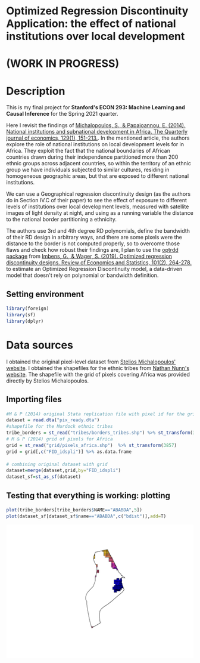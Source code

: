 # Optimized Regression Discontinuity Application: the effect of national institutions over local development
# (WORK IN PROGRESS)

# Description
This is my final project for **Stanford's ECON 293: Machine Learning and Causal Inference** for the Spring 2021 quarter.

Here I revisit the findings of [Michalopoulos, S., & Papaioannou, E. (2014). National institutions and subnational development in Africa. The Quarterly journal of economics, 129(1), 151-213.](https://academic.oup.com/qje/article-abstract/129/1/151/1897929?redirectedFrom=fulltext). In the mentioned article, the authors explore the role of national institutions on local development levels for in Africa. They exploit the fact that the national boundaries of African countries drawn during their independence partitioned more than 200 ethnic groups across adjacent countries, so within the territory of an ethnic group we have individuals subjected to similar cultures, residing in homogeneous geographic areas, but that are exposed to different national institutions.

We can use a Geographical regression discontinuity design (as the authors do in Section IV.C of their paper) to see the effect of exposure to different levels of institutions over local development levels, measured with satellite images of light density at night, and using as a running variable the distance to the national border partitioning a ethnicity.

The authors use 3rd and 4th degree RD polynomials, define the bandwidth of their RD design in arbitrary ways, and there are some pixels were the distance to the border is not computed properly, so to overcome those flaws and check how robust their findings are, I plan to use the [optrdd package](https://github.com/swager/optrdd) from [Imbens, G., & Wager, S. (2019). Optimized regression discontinuity designs. Review of Economics and Statistics, 101(2), 264-278.](https://arxiv.org/pdf/1705.01677.pdf) to estimate an Optimized Regression Discontinuity model, a data-driven model that doesn't rely on polynomial or bandwidth definition. 






## Setting environment
```R
library(foreign)
library(sf)
library(dplyr)
```

# Data sources

I obtained the original pixel-level dataset from [Stelios Michalopoulos' website](https://drive.google.com/file/d/1UZzwCmT7RZ7JCSx-NXAfu_-n5i6xkjRr/view?usp=sharing). I obtained the shapefiles for the ethnic tribes from [Nathan Nunn's website](https://scholar.harvard.edu/files/nunn/files/murdock_shapefile.zip). The shapefile with the grid of pixels covering Africa was provided directly by Stelios Michalopoulos.


## Importing files

```R
#M & P (2014) original Stata replication file with pixel id for the grid
dataset = read.dta("pix_ready.dta")
#shapefile for the Murdock ethnic tribes
tribe_borders = st_read("tribes/borders_tribes.shp") %>% st_transform(3857)
# M & P (2014) grid of pixels for Africa
grid = st_read("grid/pixels_africa.shp")  %>% st_transform(3857)
grid = grid[,c("FID_idspli")] %>% as.data.frame 

# combining original dataset with grid
dataset=merge(dataset,grid,by="FID_idspli")
dataset_sf=st_as_sf(dataset)
```

## Testing that everything is working: plotting

```R
plot(tribe_borders[tribe_borders$NAME=="ABABDA",5])
plot(dataset_sf[dataset_sf$name=="ABABDA",c("bdist")],add=T)
```
![](markdown_files/figure-html/unnamed-chunk-3-1.png)
